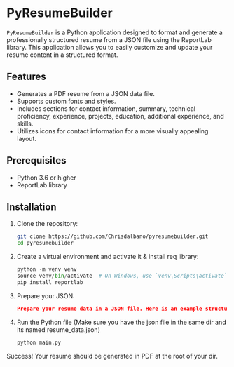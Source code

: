 # PyResumeBuilder

`PyResumeBuilder` is a Python application designed to format and generate a professionally structured resume from a JSON file using the ReportLab library. This application allows you to easily customize and update your resume content in a structured format.

## Features

- Generates a PDF resume from a JSON data file.
- Supports custom fonts and styles.
- Includes sections for contact information, summary, technical proficiency, experience, projects, education, additional experience, and skills.
- Utilizes icons for contact information for a more visually appealing layout.

## Prerequisites

- Python 3.6 or higher
- ReportLab library

## Installation

1. Clone the repository:

   ```sh
   git clone https://github.com/Chrisdalbano/pyresumebuilder.git
   cd pyresumebuilder

2. Create a virtual environment and activate it & install req library:
   ```python
   python -m venv venv
   source venv/bin/activate  # On Windows, use `venv\Scripts\activate`
   pip install reportlab
3. Prepare your JSON:
   ```json
   Prepare your resume data in a JSON file. Here is an example structure:
4. Run the Python file (Make sure you have the json file in the same dir and its named resume_data.json)
   ```sh
   python main.py

Success! Your resume should be generated in PDF at the root of your dir. 


